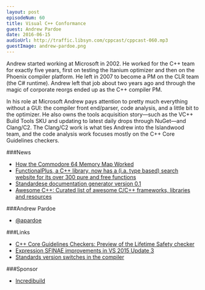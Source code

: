```yaml
---
layout: post
episodeNum: 60
title: Visual C++ Conformance
guest: Andrew Pardoe
date: 2016-06-15
audioUrl: http://traffic.libsyn.com/cppcast/cppcast-060.mp3
guestImage: andrew-pardoe.png
---
```


Andrew started working at Microsoft in 2002. He worked for the C++ team for exactly five years, first on testing the Itanium optimizer and then on the Phoenix compiler platform. He left in 2007 to become a PM on the CLR team (the C# runtime). Andrew left that job about two years ago and through the magic of corporate reorgs ended up as the C++ compiler PM.
 
In his role at Microsoft Andrew pays attention to pretty much everything without a GUI: the compiler front end/parser, code analysis, and a little bit to the optimizer. He also owns the tools acquisition story—such as the VC++ Build Tools SKU and updating to latest daily drops through NuGet—and Clang/C2. The Clang/C2 work is what ties Andrew into the Islandwood team, and the code analysis work focuses mostly on the C++ Core Guidelines checkers.

###News

 - [How the Commodore 64 Memory Map Worked](https://www.youtube.com/watch?v=qibJpjJ0sdM)
 - [FunctionalPlus, a C++ library, now has a (i.a. type based) search website for its over 300 pure and free functions](https://www.reddit.com/r/cpp/comments/4ms934/functionalplus_a_c_library_now_has_a_ia_type/)
 - [Standardese documentation generator version 0.1](https://foonathan.github.io/blog/2016/06/09/standardese-01.html)
 - [Awesome C++: Curated list of awesome C/C++ frameworks, libraries and resources](https://cpp.libhunt.com/)
 
###Andrew Pardoe

 - [@apardoe](https://twitter.com/apardoe)
 
###Links

 - [C++ Core Guidelines Checkers: Preview of the Lifetime Safety checker](https://blogs.msdn.microsoft.com/vcblog/2016/03/31/c-core-guidelines-checkers-preview-of-the-lifetime-safety-checker/)
 - [Expression SFINAE improvements in VS 2015 Update 3](https://blogs.msdn.microsoft.com/vcblog/2016/06/07/expression-sfinae-improvements-in-vs-2015-update-3/)
 - [Standards version switches in the compiler](https://blogs.msdn.microsoft.com/vcblog/2016/06/07/standards-version-switches-in-the-compiler/)

###Sponsor

- [Incredibuild](https://www.incredibuild.com/cppoffer)

